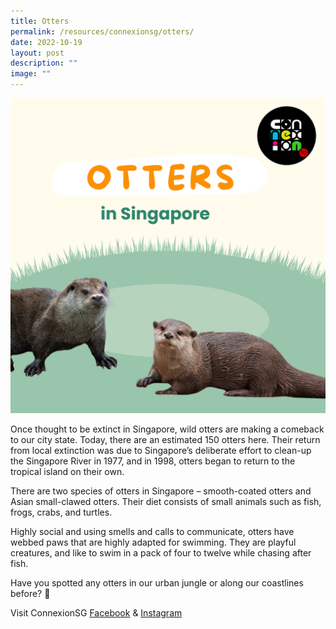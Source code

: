 ```yaml
---
title: Otters
permalink: /resources/connexionsg/otters/
date: 2022-10-19
layout: post
description: ""
image: ""
---
```

![](/images/connexionsg/2022/otters.png)

Once thought to be extinct in Singapore, wild otters are making a comeback to our city state. Today, there are an estimated 150 otters here. Their return from local extinction was due to Singapore’s deliberate effort to clean-up the Singapore River in 1977, and in 1998, otters began to return to the tropical island on their own.

There are two species of otters in Singapore – smooth-coated otters and Asian small-clawed otters. Their diet consists of small animals such as fish, frogs, crabs, and turtles.

Highly social and using smells and calls to communicate, otters have webbed paws that are highly adapted for swimming. They are playful creatures, and like to swim in a pack of four to twelve while chasing after fish.

Have you spotted any otters in our urban jungle or along our coastlines before? 👀


Visit ConnexionSG [Facebook](https://www.facebook.com/ConnexionSG) & [Instagram](https://www.instagram.com/connexionsg/)